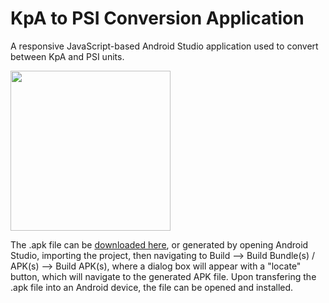 # KpA to PSI Conversion Application
A responsive JavaScript-based Android Studio application used to convert between KpA and PSI units.

<img src="screenshot.jpg" width="256"/>

The .apk file can be [downloaded here](https://github.com/SimeoW/kpa-to-psi/blob/master/compiled_app.apk), or generated by opening Android Studio, importing the project, then navigating to Build --> Build Bundle(s) / APK(s) --> Build APK(s), where a dialog box will appear with a "locate" button, which will navigate to the generated APK file. Upon transfering the .apk file into an Android device, the file can be opened and installed.
